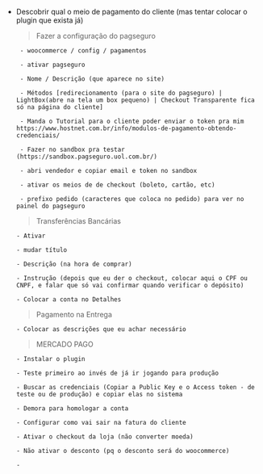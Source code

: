 - Descobrir qual o meio de pagamento do cliente (mas tentar colocar o plugin que exista já)
    
    > Fazer a configuração do pagseguro

       - woocommerce / config / pagamentos

       - ativar pagseguro

       - Nome / Descrição (que aparece no site)

       - Métodos [redirecionamento (para o site do pagseguro) | LightBox(abre na tela um box pequeno) | Checkout Transparente fica só na página do cliente]

       - Manda o Tutorial para o cliente poder enviar o token pra mim https://www.hostnet.com.br/info/modulos-de-pagamento-obtendo-credenciais/

       - Fazer no sandbox pra testar (https://sandbox.pagseguro.uol.com.br/)

       - abri vendedor e copiar email e token no sandbox

       - ativar os meios de de checkout (boleto, cartão, etc)

       - prefixo pedido (caracteres que coloca no pedido) para ver no painel do pagseguro

    > Transferências Bancárias

      - Ativar

      - mudar título

      - Descrição (na hora de comprar)

      - Instrução (depois que eu der o checkout, colocar aqui o CPF ou CNPF, e falar que só vai confirmar quando verificar o depósito)

      - Colocar a conta no Detalhes 

    > Pagamento na Entrega

      - Colocar as descrições que eu achar necessário

    > MERCADO PAGO

      - Instalar o plugin 

      - Teste primeiro ao invés de já ir jogando para produção

      - Buscar as credenciais (Copiar a Public Key e o Access token - de teste ou de produção) e copiar elas no sistema

      - Demora para homologar a conta

      - Configurar como vai sair na fatura do cliente

      - Ativar o checkout da loja (não converter moeda)

      - Não ativar o desconto (pq o desconto será do woocommerce)

      - 
